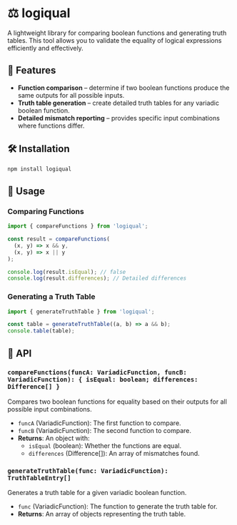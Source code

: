 # ⚖️ logiqual

A lightweight library for comparing boolean functions and generating truth tables. This tool allows you to validate the equality of logical expressions efficiently and effectively.

## 🚀 Features

- **Function comparison** – determine if two boolean functions produce the same outputs for all possible inputs.
- **Truth table generation** – create detailed truth tables for any variadic boolean function.
- **Detailed mismatch reporting** – provides specific input combinations where functions differ.

## 🛠️ Installation

```bash
npm install logiqual
```

## 📖 Usage

### Comparing Functions

```javascript
import { compareFunctions } from 'logiqual';

const result = compareFunctions(
  (x, y) => x && y,
  (x, y) => x || y
);

console.log(result.isEqual); // false
console.log(result.differences); // Detailed differences
```

### Generating a Truth Table

```javascript
import { generateTruthTable } from 'logiqual';

const table = generateTruthTable((a, b) => a && b);
console.table(table);
```

## 🔧 API

### `compareFunctions(funcA: VariadicFunction, funcB: VariadicFunction): { isEqual: boolean; differences: Difference[] }`

Compares two boolean functions for equality based on their outputs for all possible input combinations.

- `funcA` (VariadicFunction): The first function to compare.
- `funcB` (VariadicFunction): The second function to compare.
- **Returns**: An object with:
  - `isEqual` (boolean): Whether the functions are equal.
  - `differences` (Difference[]): An array of mismatches found.

### `generateTruthTable(func: VariadicFunction): TruthTableEntry[]`

Generates a truth table for a given variadic boolean function.

- `func` (VariadicFunction): The function to generate the truth table for.
- **Returns**: An array of objects representing the truth table.
